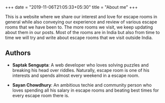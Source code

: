+++
date = "2019-11-06T21:05:33+05:30"
title = "About me"
+++

This is a website where we share our interest and love for escape rooms in general while also
conveying our experience and review of various escape rooms that we have been to. The more rooms
we visit, we keep updating about them in our posts. Most of the rooms are in India but also from time
to time we will try and write about escape rooms that we visit outside India.

## Authors

- **Saptak Sengupta**: A web developer who loves solving puzzles and breaking his head over riddles. Naturally, escape room is one of his interests and spends almost every weekend in a escape room.

- **Sayan Chowdhury**: An ambitious techie and community person who loves spending all his salary in escape rooms and beating best times for every escape room there is.
